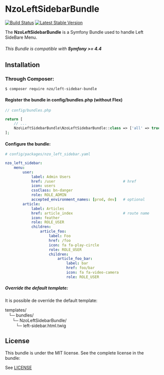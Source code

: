 NzoLeftSidebarBundle
====================

[![Build Status](https://travis-ci.org/nayzo/NzoLeftSidebarBundle.svg?branch=master)](https://travis-ci.org/nayzo/NzoLeftSidebarBundle)
[![Latest Stable Version](https://poser.pugx.org/nzo/left-sidebar-bundle/v/stable)](https://packagist.org/packages/nzo/left-sidebar-bundle)


The **NzoLeftSidebarBundle** is a Symfony Bundle used to handle Left SideBare Menu.

###### This Bundle is compatible with **Symfony >= 4.4**

Installation
------------

### Through Composer:

```
$ composer require nzo/left-sidebar-bundle
```

#### Register the bundle in config/bundles.php (without Flex)

``` php
// config/bundles.php

return [
    // ...
    Nzo\LeftSidebarBundle\NzoLeftSidebarBundle::class => ['all' => true],
];
```

#### Configure the bundle:

``` yml
# config/packages/nzo_left_sidebar.yaml

nzo_left_sidebar:
    menu:
        user:
            label: Admin Users
            href: /user                               # href
            icon: users
            cssClass: bn-danger
            role: ROLE_ADMIN
            accepted_environment_names: [prod, dev]   # optional
        article:
            label: Articles
            href: article_index                       # route name
            icon: feather
            role: ROLE_USER
            children:
                article_foo:
                    label: Foo
                    href: /foo
                    icon: fa fa-play-circle
                    role: ROLE_USER
                    children:
                        article_foo_bar:
                            label: bar
                            href: foo/bar
                            icon: fa fa-video-camera
                            role: ROLE_USER
```

##### Override the default template:
It is possible de override the default template:

templates/  
&nbsp;&nbsp;&nbsp;└─ bundles/  
&nbsp;&nbsp;&nbsp;&nbsp;&nbsp;&nbsp;└─ NzoLeftSidebarBundle/  
&nbsp;&nbsp;&nbsp;&nbsp;&nbsp;&nbsp;&nbsp;&nbsp;&nbsp;└─ left-sidebar.html.twig  

License
-------

This bundle is under the MIT license. See the complete license in the bundle:

See [LICENSE](https://github.com/nayzo/NzoLeftSidebarBundle/tree/master/LICENSE)

